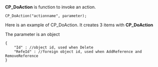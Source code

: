 __CP\_DoAction__ is function to invoke an action.

	CP_DoAction("actionname", parameter);

Here is an example of CP_DoAction. It creates 3 items with __CP\_DoAction__

The parameter is an object
	
	{
		"Id" : //object id, used when Delete
		"RefeId" : //foreign object id, used when AddReference and RemoveReference
	}